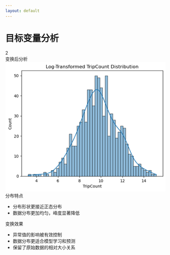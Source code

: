 ```yaml
---
layout: default
---
```


<div class="bg-white bg-opacity-80 p-6 rounded-lg mx-auto my-4 w-9/10 h-9/10">
  <div class="flex items-center justify-center mb-2">
    <h1 class="text-2xl font-bold text-gray-600">目标变量分析</h1>
  </div>

  <div class="w-full bg-gradient-to-br from-gray-50 to-white rounded-lg p-4">
    <div class="flex items-center mb-3">
      <div class="w-6 h-6 rounded-full bg-blue-100 flex items-center justify-center mr-2">
        <span class="text-blue-500 font-medium">2</span>
      </div>
      <div class="text-lg font-medium text-gray-700">变换后分析</div>
    </div>
    <div class="grid grid-cols-2 gap-6">
      <!-- 左侧：分布图 -->
      <div class="bg-gradient-to-br from-gray-50 to-white p-4 rounded-lg shadow-sm flex justify-center items-center">
        <img src="/img/TripCount_2.png" 
          class="w-11/12 h-auto object-contain rounded-lg" 
          alt="Transformed Distribution"/>
      </div>
      <!-- 右侧：分析内容 -->
      <div class="bg-gradient-to-br from-gray-50 to-white p-3 rounded-lg shadow-sm">
        <div class="text-base text-gray-600">
          <div class="flex items-center mb-1">
            <div class="w-2 h-2 rounded-full bg-pink-400 mr-2"></div>
            <span class="text-pink-400 font-medium">分布特点</span>
          </div>
          <ul class="list-disc ml-5 mt-1 mb-4 space-y-1 text-base">
            <li>分布形状更接近<span class="text-pink-400">正态分布</span></li>
            <li>数据分布更加均匀，峰度显著降低</li>
          </ul>
          <div class="flex items-center mb-1">
            <div class="w-2 h-2 rounded-full bg-blue-400 mr-2"></div>
            <span class="text-blue-400 font-medium">变换效果</span>
          </div>
          <ul class="list-disc ml-5 mt-1 space-y-1 text-base">
            <li>异常值的影响被有效控制</li>
            <li>数据分布更适合模型学习和预测</li>
            <li>保留了原始数据的相对大小关系</li>
          </ul>
        </div>
      </div>
    </div>
  </div>
</div>
